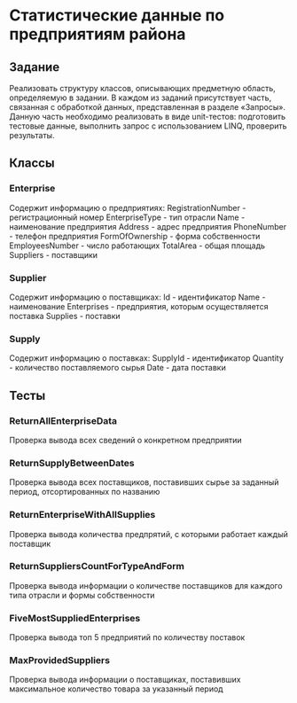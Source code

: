 # Статистические данные по предприятиям района

## Задание
Реализовать структуру классов, описывающих предметную область, определяемую в задании. 
В каждом из заданий присутствует часть, связанная с обработкой данных, представленная в разделе «Запросы».
Данную часть необходимо реализовать в виде unit-тестов: подготовить тестовые данные, выполнить запрос с использованием LINQ, проверить результаты.


## Классы

### Enterprise
Содержит информацию о предприятиях:
RegistrationNumber - регистрационный номер
EnterpriseType - тип отрасли
Name - наименование предприятия
Address - адрес предприятия
PhoneNumber - телефон предприятия
FormOfOwnership - форма собственности
EmployeesNumber - число работающих
TotalArea - общая площадь
Suppliers - поставщики

### Supplier
Содержит информацию о поставщиках:
Id - идентификатор
Name - наименование
Enterprises - предприятия, которым осуществляется поставка
Supplies - поставки

### Supply
Содержит информацию о поставках:
SupplyId - идентификатор
Quantity - количество поставляемого сырья
Date - дата поставки

## Тесты

### ReturnAllEnterpriseData
Проверка вывода всех сведений о конкретном предприятии

### ReturnSupplyBetweenDates
Проверка вывода всех поставщиков, поставивших сырье за заданный период, отсортированных по названию

### ReturnEnterpriseWithAllSupplies
Проверка вывода количества предпрятий, с которыми работает каждый поставщик

### ReturnSuppliersCountForTypeAndForm
Проверка вывода информации о количестве поставщиков для каждого типа отрасли и формы собственности

### FiveMostSuppliedEnterprises
Проверка вывода топ 5 предприятий по количеству поставок

### MaxProvidedSuppliers
Проверка вывода информации о поставщиках, поставивших максимальное количество товара за указанный период